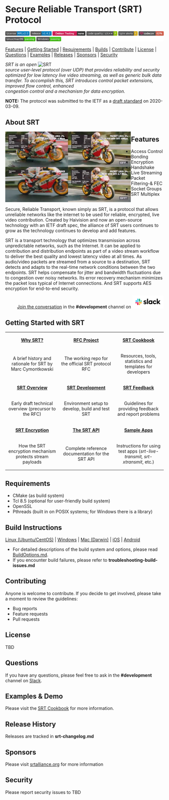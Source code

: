 # Secure Reliable Transport (SRT) Protocol

<img alt="badges example" src="https://github.com/stevomatthews/srt/blob/master/docs/images/badge-example.png">

[Features](#features) | [Getting Started](#getting-started) | [Requirements](#requirements) | [Builds](#builds) | [Contribute](#contributing) | [License](#license) | [Questions](#questions) | [Examples](#examples) | [Releases](#releases) | [Sponsors](#sponsors) | [Security](#security)

<a href="http://srtalliance.org/">
    <img align="right" alt="SRT" src="http://www.srtalliance.org/wp-content/uploads/SRT_text_hor_logo_grey.png" width="400"/>
</a>

*SRT is an open source user-level protocol (over UDP) that provides reliability and security optimized for low latency live video streaming, as well as generic bulk data transfer. To accomplish this, SRT introduces control packet extensions, improved flow control, enhanced<br/> congestion control and a mechanism for data encryption.*

**NOTE:** The protocol was submitted to the IETF
as a [draft standard](https://tools.ietf.org/html/draft-sharabayko-mops-srt-00) on 2020-03-09.

## About SRT

<a href="https://www.srtalliance.org?wvideo=ayibwnfw56">
<img align="left" alt="SRT Quad Screen Video Comparison" src="https://github.com/stevomatthews/srt/blob/master/docs/images/SRT_QuadScreenVideoComparison.png" width="400"/>
</a>

## Features

  - Access Control
  - Bonding
  - Encryption
  - Handshake
  - Live Streaming
  - Packet Filtering-& FEC
  - Socket Groups
  - SRT Multiplex
<br/><br/>

Secure, Reliable Transport, known simply as SRT, is a protocol that allows unreliable networks like the internet to be used for reliable, encrypted, live video contribution. Created by Haivision and now an open-source technology with an IETF draft spec, the alliance of SRT users continues to grow as the technology continues to develop and add features.

SRT is a transport technology that optimizes transmission across unpredictable networks, such as the Internet. It can be applied to contribution and distribution endpoints as part of a video stream workflow to deliver the best quality and lowest latency video at all times. As audio/video packets are streamed from a source to a destination, SRT detects and adapts to the real-time network conditions between the two endpoints. SRT helps compensate for jitter and bandwidth fluctuations due to congestion over noisy networks. Its error recovery mechanism minimizes the packet loss typical of Internet connections. And SRT supports AES encryption for end-to-end security.

<p align="right"><a href="https://slackin-srtalliance.azurewebsites.net">Join the conversation</a> in the <b>#development</b> channel on <a href="https://srtalliance.slack.com"><img alt="slack logo" src="https://github.com/stevomatthews/srt/blob/master/docs/images/Slack_RGB.svg" width="100"></a></p>





## Getting Started with SRT

<table>
  <tr>
    <td style="width:20%">
      <p align="center" valign="middle"><a href="https://github.com/Haivision/srt/blob/master/docs/why-srt-was-created.md"><b>Why SRT?</b></a></p>
    </td>
    <td style="width:20%">
      <p align="center" valign="middle"><a href="https://github.com/Haivision/srt-rfc"><b>RFC Project</b></a></p>
    </td>
    <td style="width:20%">
      <p align="center" valign="middle"><a href="https://srtlab.github.io/srt-cookbook"><b>SRT Cookbook</b></a></p>
    </td>
  </tr>
  <tr>
    <td style="width:20%">
      <p align="center">A brief history and rationale for SRT by Marc Cymontkowski</p>
    </td>
    <td style="width:20%">
      <p align="center">The working repo for the official SRT protocol RFC</p>
    </td>
    <td style="width:20%">
      <p align="center">Resources, tools, statistics and templates for developers</p>
    </td>
  </tr>
  <tr>
    <td style="width:20%">
      <p align="center" valign="middle"><a href="https://github.com/Haivision/srt/files/2489142/SRT_Protocol_TechnicalOverview_DRAFT_2018-10-17.pdf"><b>SRT Overview</b></a></p>
    </td>
    <td style="width:20%">
      <p align="center"><a href="https://github.com/Haivision/srt/blob/master/docs/DevelopersGuide.md"><b>SRT Development</b></a></p>
    </td>
    <td style="width:20%">
      <p align="center"><a href="https://github.com/Haivision/srt/blob/master/docs/reporting.md"><b>SRT Feedback</b></a></p>
    </td>
  </tr>
  <tr>
    <td style="width:20%">
      <p align="center">Early draft technical overview (precursor to the RFC)</p>
    </td>
    <td style="width:20%">
      <p align="center">Environment setup to develop, build and test SRT</p>
    </td>
    <td style="width:20%">
      <p align="center">Guidelines for providing feedback and report problems</p>
    </td>
  </tr>
  <tr>
    <td style="width:20%">
      <p align="center"><a href="https://github.com/Haivision/srt/blob/master/docs/encryption.md"><b>SRT Encryption</b></a></p>
    </td>
    <td style="width:20%">
      <p align="center" valign="top"><a href="https://github.com/Haivision/srt/blob/master/docs/API.md"><b>The SRT API</b></a></p>
    </td>
    <td style="width:20%">
      <p align="center"><a href="https://github.com/Haivision/srt/blob/master/docs/srt-live-transmit.md"><b>Sample Apps</b></a></p>
    </td>
  </tr>
  <tr>
    <td style="width:20%">
      <p align="center">How the SRT encryption mechanism protects stream payloads</p>
    </td>
    <td style="width:20%">
      <p align="center">Complete reference documentation for the SRT API</p>
    </td>
    <td style="width:20%">
      <p align="center">Instructions for using test apps (<i>srt-live-transmit, srt-xtransmit</i>, etc.)</p>
    </td>
  </tr>
</table>


## Requirements

* CMake (as build system)
* Tcl 8.5 (optional for user-friendly build system)
* OpenSSL
* Pthreads (built in on POSIX systems; for Windows there is a library)

## Build Instructions

[Linux (Ubuntu/CentOS)](https://github.com/stevomatthews/srt/blob/master/docs/BuildOptions.md) | [Windows](https://github.com/Haivision/srt/blob/master/docs/build-win.md) | [Mac (Darwin)](https://github.com/stevomatthews/srt/blob/master/docs/BuildOptions.md) | [iOS](https://github.com/Haivision/srt/blob/master/docs/build_iOS.md) | [Android](https://github.com/stevomatthews/srt/blob/master/docs/BuildOptions.md)

  - For detailed descriptions of the build system and options, please read [BuildOptions.md](docs/BuildOptions.md).
  - If you encounter build failures, please refer to **troubleshooting-build-issues.md**

## Contributing
Anyone is welcome to contribute. If you decide to get involved, please take a moment to review the guidelines:

  - Bug reports
  - Feature requests
  - Pull requests


## License

TBD

## Questions

If you have any questions, please feel free to ask in the <b>#development</b> channel on <a href="https://srtalliance.slack.com">Slack</a>.</p>


## Examples & Demo

Please visit the [SRT Cookbook](https://srtlab.github.io/srt-cookbook) for more information.


## Release History

Releases are tracked in **srt-changelog.md**


## Sponsors

Please visit [srtalliance.org](srtalliance.org) for more information


## Security

Please report security issues to TBD




